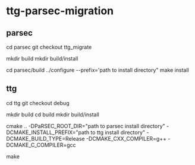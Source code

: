 # ttg-parsec-migration

## parsec
cd parsec
git checkout ttg_migrate

mkdir build
mkdir build/install

cd parsec/build
../configure --prefix='path to install directory"
make install

## ttg

cd ttg
git checkout debug

mkdir build
cd build
mkdir build/install

cmake .. -DPaRSEC_ROOT_DIR="path to parsec install directory" -DCMAKE_INSTALL_PREFIX="path to ttg install directory" -DCMAKE_BUILD_TYPE=Release -DCMAKE_CXX_COMPILER=g++ -DCMAKE_C_COMPILER=gcc

make
